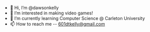 - 👋 Hi, I’m @dawsonkelly
- 👀 I’m interested in making video games!
- 🌱 I’m currently learning Computer Science @ Carleton University
- 📫 How to reach me -- 601dtkelly@gmail.com

